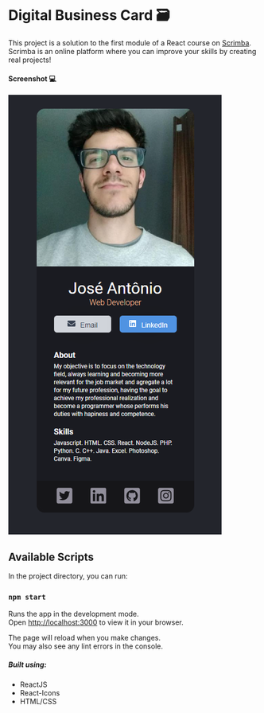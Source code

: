 # Digital Business Card 🗃️

This project is a solution to the first module of a React course on [Scrimba](https://scrimba.com/). Scrimba is an online platform where you can improve your skills by creating real projects!

#### Screenshot 💻
![](images/img.png)

## Available Scripts

In the project directory, you can run:

### `npm start`

Runs the app in the development mode.\
Open [http://localhost:3000](http://localhost:3000) to view it in your browser.

The page will reload when you make changes.\
You may also see any lint errors in the console.

##### Built using:
- ReactJS
- React-Icons
- HTML/CSS